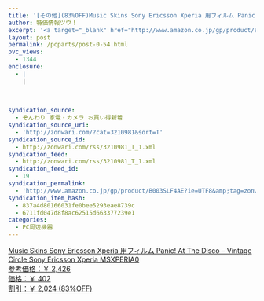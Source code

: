 ```yaml
---
title: '[その他](83%OFF)Music Skins Sony Ericsson Xperia 用フィルム Panic! At The Disco &#8211; Vintage Circle Sony Ericsson Xperia MSXPERIA0 ￥402'
author: 特価情報ツウ！
excerpt: '<a target="_blank" href="http://www.amazon.co.jp/gp/product/B003SLF4AE?ie=UTF8&amp;tag=zonwari-22&amp;linkCode=as2&amp;camp=247&amp;creative=7399&amp;creativeASIN=B003SLF4AE"><img src="http://ecx.images-amazon.com/images/I/51j%2BceFv0XL._SL100_.jpg"><br>Music Skins Sony Ericsson Xperia &#29992;&#12501;&#12451;&#12523;&#12512; Panic! At The Disco - Vintage Circle Sony Ericsson Xperia MSXPERIA0<br>&#21442;&#32771;&#20385;&#26684;&#65306;&#65509; 2,426<br>&#20385;&#26684;&#65306;&#65509; 402<br>&#21106;&#24341;&#65306;&#65509; 2,024 (83%OFF)</a>'
layout: post
permalink: /pcparts/post-0-54.html
pvc_views:
  - 1344
enclosure:
  - |
    |
        
        
        
syndication_source:
  - ぞんわり 家電・カメラ お買い得新着
syndication_source_uri:
  - 'http://zonwari.com/?cat=3210981&sort=T'
syndication_source_id:
  - http://zonwari.com/rss/3210981_T_1.xml
syndication_feed:
  - http://zonwari.com/rss/3210981_T_1.xml
syndication_feed_id:
  - 19
syndication_permalink:
  - 'http://www.amazon.co.jp/gp/product/B003SLF4AE?ie=UTF8&amp;tag=zonwari-22&amp;linkCode=as2&amp;camp=247&amp;creative=7399&amp;creativeASIN=B003SLF4AE'
syndication_item_hash:
  - 837a4d80166031fe0bee5293eae8739c
  - 6711fd047d8f8ac62515d663377239e1
categories:
  - PC周辺機器
---
```

[<img src='http://i2.wp.com/ecx.images-amazon.com/images/I/51j%2BceFv0XL._SL150_.jpg?w=546' title="" alt="" data-recalc-dims="1" />  
Music Skins Sony Ericsson Xperia 用フィルム Panic! At The Disco &#8211; Vintage Circle Sony Ericsson Xperia MSXPERIA0  
参考価格：￥ 2,426  
価格：￥ 402  
割引：￥ 2,024 (83%OFF)][1]

 [1]: http://www.amazon.co.jp/gp/product/B003SLF4AE?ie=UTF8&#038;tag=tokkajohotsu-22&#038;linkCode=as2&#038;camp=247&#038;creative=7399&#038;creativeASIN=B003SLF4AE